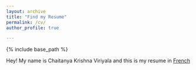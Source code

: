 ```yaml
---
layout: archive
title: "Find my Resume"
permalink: /cv/
author_profile: true

---
```


{% include base_path %}


Hey! My name is Chaitanya Krishna Viriyala and this is my resume in [French](!wwww.google.com)





